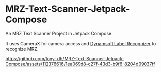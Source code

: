 # MRZ-Text-Scanner-Jetpack-Compose

An MRZ Text Scanner Project in Jetpack Compose.

It uses CameraX for camera access and [Dynamsoft Label Recognizer](https://www.dynamsoft.com/label-recognition/overview/) to recognize MRZ.

https://github.com/tony-xlh/MRZ-Text-Scanner-Jetpack-Compose/assets/112376616/1ea069d8-c27f-43d3-b9f6-8204d09037ff

